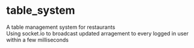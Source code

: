 # table_system
A table management system for restaurants  
Using socket.io to broadcast updated arragement to every logged in user within a few milliseconds  

